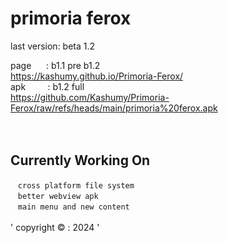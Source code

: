 # primoria ferox
last version: beta 1.2

page   &nbsp;&nbsp;&nbsp;&nbsp;        :  b1.1 pre b1.2 <br>
https://kashumy.github.io/Primoria-Ferox/ <br>
apk  &nbsp; &nbsp;&nbsp;&nbsp;  &nbsp;       : b1.2 full <br>
https://github.com/Kashumy/Primoria-Ferox/raw/refs/heads/main/primoria%20ferox.apk
<br> <br><br>
## Currently Working On

&nbsp;&nbsp;&nbsp;`
cross platform file system 
`
<br> 
&nbsp;&nbsp;&nbsp;`
better webview apk
`
<br> 
&nbsp;&nbsp;&nbsp;`
main menu and new content 
`
<br> <br>
' copyright ©    : 2024 '

